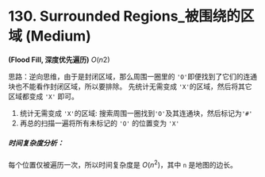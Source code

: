 # 130. Surrounded Regions_被围绕的区域 (Medium)



**(Flood Fill, 深度优先遍历)** $O(n2)$

思路：逆向思维，由于是封闭区域，那么周围一圈里的 `'O'`即便找到了它们的连通块也不能看作封闭区域，所以要排除。
先统计无需变成 `'X'`的区域，然后将其它区域都变成 `'X'` 即可。

1. 统计无需变成 `'X'`的区域: 搜索周围一圈找到`'O'`及其连通块，然后标记为`'#'`
2. 再总的扫描一遍将所有未标记的 `'O'` 的位置变为 `'X'`

##### 时间复杂度分析：

每个位置仅被遍历一次，所以时间复杂度是 $O(n^2)$，其中 `n` 是地图的边长。